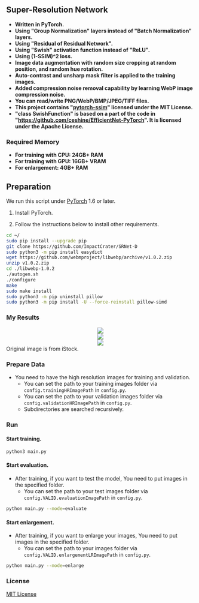 ## Super-Resolution Network
- **Written in PyTorch.**
- **Using "Group Normalization" layers instead of "Batch Normalization" layers.**
- **Using "Residual of Residual Network".**
- **Using "Swish" activation function instead of "ReLU".**
- **Using (1-SSIM)^2 loss.**
- **Image data augmentation with random size cropping at random position, and random hue rotation.**
- **Auto-contrast and unsharp mask filter is applied to the training images.**
- **Added compression noise removal capability by learning WebP image compression noise.**
- **You can read/write PNG/WebP/BMP/JPEG/TIFF files.**
- **This project contains "[pytorch-ssim](https://github.com/Po-Hsun-Su/pytorch-ssim)" licensed under the MIT License.**
- **"class SwishFunction" is based on a part of the code in "https://github.com/ceshine/EfficientNet-PyTorch". It is licensed under the Apache License.**

### Required Memory
- **For training with CPU: 24GB+ RAM**
- **For training with GPU: 16GB+ VRAM**
- **For enlargement: 4GB+ RAM**

## Preparation

We run this script under [PyTorch](https://pytorch.org/) 1.6 or later.

1. Install PyTorch.

1. Follow the instructions below to install other requirements.
```bash
cd ~/
sudo pip install --upgrade pip
git clone https://github.com/ImpactCrater/SRNet-D
sudo python3 -m pip install easydict
wget https://github.com/webmproject/libwebp/archive/v1.0.2.zip
unzip v1.0.2.zip
cd ./libwebp-1.0.2
./autogen.sh
./configure
make
sudo make install
sudo python3 -m pip uninstall pillow
sudo python3 -m pip install -U --force-reinstall pillow-simd
```

### My Results

<div align="center">
	<img src="img/SRNet-D_Comparison_1_label_1.png"/>
</div>
</a>

<div align="center">
	<img src="img/SRNet-D_Comparison_2_label_1.png"/>
</div>
</a>

<div align="center">
	<img src="img/SRNet-D_Comparison_3_label_1.png"/>
</div>
</a>
Original image is from iStock.

### Prepare Data

 - You need to have the high resolution images for training and validation.
   -  You can set the path to your training images folder via `config.trainingHRImagePath` in `config.py`.
   -  You can set the path to your validation images folder via `config.validationHRImagePath` in `config.py`.
   -  Subdirectories are searched recursively.

### Run

#### Start training.

```bash
python3 main.py
```

#### Start evaluation.
 - After training, if you want to test the model, You need to put images in the specified folder.
   -  You can set the path to your test images folder via `config.VALID.evaluationImagePath` in `config.py`.
  

```bash
python main.py --mode=evaluate 
```

#### Start enlargement.
 - After training, if you want to enlarge your images, You need to put images in the specified folder.
   -  You can set the path to your images folder via `config.VALID.enlargementLRImagePath` in `config.py`.
  

```bash
python main.py --mode=enlarge 
```

### License
[MIT License](https://github.com/ImpactCrater/SRNet-D/blob/master/LICENSE.txt)
